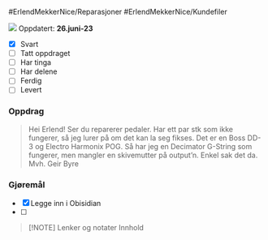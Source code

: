 #ErlendMekkerNice/Reparasjoner #ErlendMekkerNice/Kundefiler 

<img
      style ="max-width: 5rem"
      src="https://scontent.fbgo1-1.fna.fbcdn.net/v/t39.30808-6/274535466_10160035355509553_4548690895385040532_n.jpg?_nc_cat=111&cb=99be929b-3346023f&ccb=1-7&_nc_sid=09cbfe&_nc_ohc=HvwxR8CutBQAX96UKdp&_nc_ht=scontent.fbgo1-1.fna&oh=00_AfAsvul0sRdQJzbfAfq_OR4Tk0GvdofFeyYVzo3EiExbKg&oe=649EE59B"
    />
Oppdatert: **26.juni-23**
- [x] Svart
- [ ] Tatt oppdraget
- [ ] Har tinga
- [ ] Har delene
- [ ] Ferdig
- [ ] Levert
### Oppdrag
> Hei Erlend! Ser du reparerer pedaler. Har ett par stk som ikke fungerer, så jeg lurer på om det kan la seg fikses. Det er en Boss DD-3 og Electro Harmonix POG. Så har jeg en Decimator G-String som fungerer, men mangler en skivemutter på output’n. Enkel sak det da.  
> Mvh. Geir Byre
### Gjøremål
- [x] Legge inn i Obisidian
- [ ] 
> [!NOTE] Lenker og notater
> Innhold


